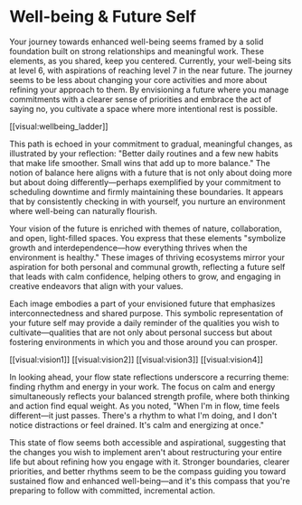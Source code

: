 <RML>
<visual id="wellbeing_ladder" type="ladder" current_level="6" future_level="7"/>
<visual id="vision1" type="vision"/>
<visual id="vision2" type="vision"/>
<visual id="vision3" type="vision"/>
<visual id="vision4" type="vision"/>
</RML>

# Well-being & Future Self

Your journey towards enhanced well-being seems framed by a solid foundation built on strong relationships and meaningful work. These elements, as you shared, keep you centered. Currently, your well-being sits at level 6, with aspirations of reaching level 7 in the near future. The journey seems to be less about changing your core activities and more about refining your approach to them. By envisioning a future where you manage commitments with a clearer sense of priorities and embrace the act of saying no, you cultivate a space where more intentional rest is possible.

[[visual:wellbeing_ladder]]

This path is echoed in your commitment to gradual, meaningful changes, as illustrated by your reflection: "Better daily routines and a few new habits that make life smoother. Small wins that add up to more balance." The notion of balance here aligns with a future that is not only about doing more but about doing differently—perhaps exemplified by your commitment to scheduling downtime and firmly maintaining these boundaries. It appears that by consistently checking in with yourself, you nurture an environment where well-being can naturally flourish.

Your vision of the future is enriched with themes of nature, collaboration, and open, light-filled spaces. You express that these elements "symbolize growth and interdependence—how everything thrives when the environment is healthy." These images of thriving ecosystems mirror your aspiration for both personal and communal growth, reflecting a future self that leads with calm confidence, helping others to grow, and engaging in creative endeavors that align with your values.

Each image embodies a part of your envisioned future that emphasizes interconnectedness and shared purpose. This symbolic representation of your future self may provide a daily reminder of the qualities you wish to cultivate—qualities that are not only about personal success but about fostering environments in which you and those around you can prosper.

[[visual:vision1]]
[[visual:vision2]]
[[visual:vision3]]
[[visual:vision4]]

In looking ahead, your flow state reflections underscore a recurring theme: finding rhythm and energy in your work. The focus on calm and energy simultaneously reflects your balanced strength profile, where both thinking and action find equal weight. As you noted, "When I'm in flow, time feels different—it just passes. There's a rhythm to what I'm doing, and I don't notice distractions or feel drained. It's calm and energizing at once."

This state of flow seems both accessible and aspirational, suggesting that the changes you wish to implement aren't about restructuring your entire life but about refining how you engage with it. Stronger boundaries, clearer priorities, and better rhythms seem to be the compass guiding you toward sustained flow and enhanced well-being—and it's this compass that you're preparing to follow with committed, incremental action.
